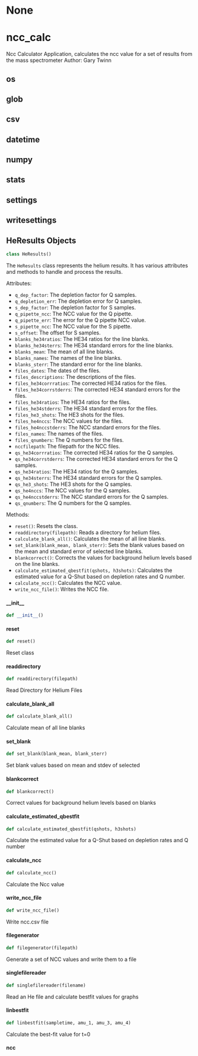# None

<a id="ncc_calc"></a>

# ncc\_calc

Ncc Calculator Application, calculates the ncc value for a set of results from the mass spectrometer
Author: Gary Twinn

<a id="ncc_calc.os"></a>

## os

<a id="ncc_calc.glob"></a>

## glob

<a id="ncc_calc.csv"></a>

## csv

<a id="ncc_calc.datetime"></a>

## datetime

<a id="ncc_calc.numpy"></a>

## numpy

<a id="ncc_calc.stats"></a>

## stats

<a id="ncc_calc.settings"></a>

## settings

<a id="ncc_calc.writesettings"></a>

## writesettings

<a id="ncc_calc.HeResults"></a>

## HeResults Objects

```python
class HeResults()
```

The `HeResults` class represents the helium results. It has various attributes and methods
to handle and process the results.

Attributes:
- `q_dep_factor`: The depletion factor for Q samples.
- `q_depletion_err`: The depletion error for Q samples.
- `s_dep_factor`: The depletion factor for S samples.
- `q_pipette_ncc`: The NCC value for the Q pipette.
- `q_pipette_err`: The error for the Q pipette NCC value.
- `s_pipette_ncc`: The NCC value for the S pipette.
- `s_offset`: The offset for S samples.
- `blanks_he34ratios`: The HE34 ratios for the line blanks.
- `blanks_he34sterrs`: The HE34 standard errors for the line blanks.
- `blanks_mean`: The mean of all line blanks.
- `blanks_names`: The names of the line blanks.
- `blanks_sterr`: The standard error for the line blanks.
- `files_dates`: The dates of the files.
- `files_descriptions`: The descriptions of the files.
- `files_he34corrratios`: The corrected HE34 ratios for the files.
- `files_he34corrstderrs`: The corrected HE34 standard errors for the files.
- `files_he34ratios`: The HE34 ratios for the files.
- `files_he34stderrs`: The HE34 standard errors for the files.
- `files_he3_shots`: The HE3 shots for the files.
- `files_he4nccs`: The NCC values for the files.
- `files_he4nccstderrs`: The NCC standard errors for the files.
- `files_names`: The names of the files.
- `files_qnumbers`: The Q numbers for the files.
- `nccfilepath`: The filepath for the NCC files.
- `qs_he34corrratios`: The corrected HE34 ratios for the Q samples.
- `qs_he34corrstderrs`: The corrected HE34 standard errors for the Q samples.
- `qs_he34ratios`: The HE34 ratios for the Q samples.
- `qs_he34sterrs`: The HE34 standard errors for the Q samples.
- `qs_he3_shots`: The HE3 shots for the Q samples.
- `qs_he4nccs`: The NCC values for the Q samples.
- `qs_he4nccstderrs`: The NCC standard errors for the Q samples.
- `qs_qnumbers`: The Q numbers for the Q samples.

Methods:
- `reset()`: Resets the class.
- `readdirectory(filepath)`: Reads a directory for helium files.
- `calculate_blank_all()`: Calculates the mean of all line blanks.
- `set_blank(blank_mean, blank_sterr)`: Sets the blank values based on the mean and standard error
                                        of selected line blanks.
- `blankcorrect()`: Corrects the values for background helium levels based on the line blanks.
- `calculate_estimated_qbestfit(qshots, h3shots)`: Calculates the estimated value for a Q-Shut based
                                                   on depletion rates and Q number.
- `calculate_ncc()`: Calculates the NCC value.
- `write_ncc_file()`: Writes the NCC file.

<a id="ncc_calc.HeResults.__init__"></a>

#### \_\_init\_\_

```python
def __init__()
```

<a id="ncc_calc.HeResults.reset"></a>

#### reset

```python
def reset()
```

Reset class

<a id="ncc_calc.HeResults.readdirectory"></a>

#### readdirectory

```python
def readdirectory(filepath)
```

Read Directory for Helium Files

<a id="ncc_calc.HeResults.calculate_blank_all"></a>

#### calculate\_blank\_all

```python
def calculate_blank_all()
```

Calculate mean of all line blanks

<a id="ncc_calc.HeResults.set_blank"></a>

#### set\_blank

```python
def set_blank(blank_mean, blank_sterr)
```

Set blank values based on mean and stdev of selected

<a id="ncc_calc.HeResults.blankcorrect"></a>

#### blankcorrect

```python
def blankcorrect()
```

Correct values for background helium levels based on blanks

<a id="ncc_calc.HeResults.calculate_estimated_qbestfit"></a>

#### calculate\_estimated\_qbestfit

```python
def calculate_estimated_qbestfit(qshots, h3shots)
```

Calculate the estimated value for a Q-Shut based on depletion rates and Q number

<a id="ncc_calc.HeResults.calculate_ncc"></a>

#### calculate\_ncc

```python
def calculate_ncc()
```

Calculate the Ncc value

<a id="ncc_calc.HeResults.write_ncc_file"></a>

#### write\_ncc\_file

```python
def write_ncc_file()
```

Write ncc.csv file

<a id="ncc_calc.HeResults.filegenerator"></a>

#### filegenerator

```python
def filegenerator(filepath)
```

Generate a set of NCC values and write them to a file

<a id="ncc_calc.singlefilereader"></a>

#### singlefilereader

```python
def singlefilereader(filename)
```

Read an He file and calculate bestfit values for graphs

<a id="ncc_calc.linbestfit"></a>

#### linbestfit

```python
def linbestfit(sampletime, amu_1, amu_3, amu_4)
```

Calculate the best-fit value for t=0

<a id="ncc_calc.ncc"></a>

#### ncc

